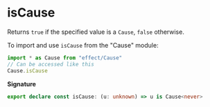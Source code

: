 # isCause

Returns `true` if the specified value is a `Cause`, `false` otherwise.

To import and use `isCause` from the "Cause" module:

```ts
import * as Cause from "effect/Cause"
// Can be accessed like this
Cause.isCause
```

**Signature**

```ts
export declare const isCause: (u: unknown) => u is Cause<never>
```
